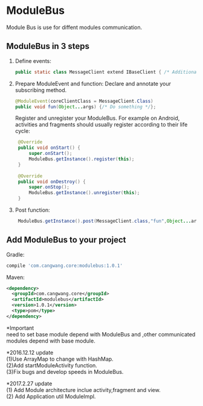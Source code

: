 # ModuleBus
Module Bus is use for diffent modules communication.<br>

ModuleBus in 3 steps
-------------------
1. Define events:

    ```java  
    public static class MessageClient extend IBaseClient { /* Additional fields if needed */ }
    ```

2. Prepare ModuleEvent and function:
    Declare and annotate your subscribing method.<br/>  

    ```java
    @ModuleEvent(coreClientClass = MessageClient.Class)  
    public void fun(Object...args) {/* Do something */};
    ```
    Register and unregister your ModuleBus. For example on Android, activities and fragments should usually register according to their life cycle:

   ```java
    @Override
    public void onStart() {
        super.onStart();
        ModuleBus.getInstance().register(this);
    }
 
    @Override
    public void onDestroy() {
        super.onStop();
        ModuleBus.getInstance().unregister(this);
    }
    ```

3. Post function:

   ```java
    ModuleBus.getInstance().post(MessageClient.class,"fun",Object...args);
    ```



Add ModuleBus to your project
----------------------------

Gradle:
```gradle
compile 'com.cangwang.core:modulebus:1.0.1'
```

Maven:
```xml
<dependency>
  <groupId>com.cangwang.core</groupId>
  <artifactId>modulebus</artifactId>
  <version>1.0.1</version>
  <type>pom</type>
</dependency>
```

*Important<br/>
need to set base module depend with ModuleBus and ,other communicated modules depend with base module.


*2016.12.12 update <br/>
(1)Use ArrayMap to change with HashMap.<br>
(2)Add startModuleActivity function.<br>
(3)Fix bugs and develop speeds in ModuleBus.<br>

*2017.2.27 update <br/>
(1) Add Module architecture inclue activity,fragment and view.<br>
(2) Add Application util ModuleImpl.<br>
